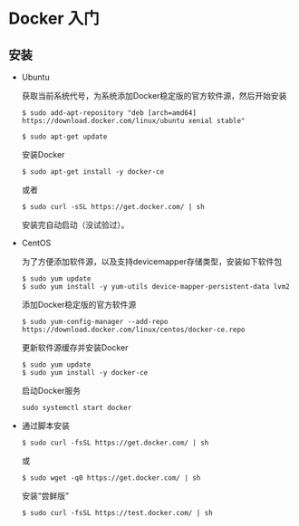 # Docker 入门

## 安装

  * Ubuntu
    
    获取当前系统代号，为系统添加Docker稳定版的官方软件源，然后开始安装
    ```
    $ sudo add-apt-repository "deb [arch=amd64] https://download.docker.com/linux/ubuntu xenial stable"
    
    $ sudo apt-get update
    ```
    安装Docker
    ```
    $ sudo apt-get install -y docker-ce
    ```
    或者
    ```
    $ sudo curl -sSL https://get.docker.com/ | sh
    ```
    安装完自动启动（没试验过）。
    
  * CentOS
   
    为了方便添加软件源，以及支持devicemapper存储类型，安装如下软件包
    
    ```
    $ sudo yum update
    $ sudo yum install -y yum-utils device-mapper-persistent-data lvm2
    ```
    
    添加Docker稳定版的官方软件源
    
    ```
    $ sudo yum-config-manager --add-repo https://download.docker.com/linux/centos/docker-ce.repo
    ```
    
    更新软件源缓存并安装Docker
    
    ```
    $ sudo yum update
    $ sudo yum install -y docker-ce
    ```
    
    启动Docker服务
    
    ```
    sudo systemctl start docker
    ```

  * 通过脚本安装
  
    ```
    $ sudo curl -fsSL https://get.docker.com/ | sh
    ```
    
    或
    
    ```
    $ sudo wget -q0 https://get.docker.com/ | sh
    ```
    
    安装“尝鲜版”
    
    ```
    $ sudo curl -fsSL https://test.docker.com/ | sh
    ```
    
  
